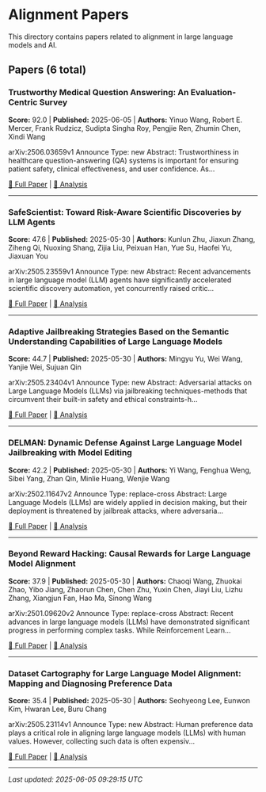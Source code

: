# Alignment Papers

This directory contains papers related to alignment in large language models and AI.

## Papers (6 total)

### Trustworthy Medical Question Answering: An Evaluation-Centric Survey

**Score:** 92.0 | **Published:** 2025-06-05 | **Authors:** Yinuo Wang, Robert E. Mercer, Frank Rudzicz, Sudipta Singha Roy, Pengjie Ren, Zhumin Chen, Xindi Wang

arXiv:2506.03659v1 Announce Type: new 
Abstract: Trustworthiness in healthcare question-answering (QA) systems is important for ensuring patient safety, clinical effectiveness, and user confidence. As...

[📄 Full Paper](https://arxiv.org/abs/2506.03659) | [📝 Analysis](8bd706e664e45da72b80233c9541dad8.md)

---

### SafeScientist: Toward Risk-Aware Scientific Discoveries by LLM Agents

**Score:** 47.6 | **Published:** 2025-05-30 | **Authors:** Kunlun Zhu, Jiaxun Zhang, Ziheng Qi, Nuoxing Shang, Zijia Liu, Peixuan Han, Yue Su, Haofei Yu, Jiaxuan You

arXiv:2505.23559v1 Announce Type: new 
Abstract: Recent advancements in large language model (LLM) agents have significantly accelerated scientific discovery automation, yet concurrently raised critic...

[📄 Full Paper](https://arxiv.org/abs/2505.23559) | [📝 Analysis](2e12e9f10c33e2a9dbcf638c4a54478f.md)

---

### Adaptive Jailbreaking Strategies Based on the Semantic Understanding Capabilities of Large Language Models

**Score:** 44.7 | **Published:** 2025-05-30 | **Authors:** Mingyu Yu, Wei Wang, Yanjie Wei, Sujuan Qin

arXiv:2505.23404v1 Announce Type: new 
Abstract: Adversarial attacks on Large Language Models (LLMs) via jailbreaking techniques-methods that circumvent their built-in safety and ethical constraints-h...

[📄 Full Paper](https://arxiv.org/abs/2505.23404) | [📝 Analysis](9eae0e3840c724306b1ddc667f7e7745.md)

---

### DELMAN: Dynamic Defense Against Large Language Model Jailbreaking with Model Editing

**Score:** 42.2 | **Published:** 2025-05-30 | **Authors:** Yi Wang, Fenghua Weng, Sibei Yang, Zhan Qin, Minlie Huang, Wenjie Wang

arXiv:2502.11647v2 Announce Type: replace-cross 
Abstract: Large Language Models (LLMs) are widely applied in decision making, but their deployment is threatened by jailbreak attacks, where adversaria...

[📄 Full Paper](https://arxiv.org/abs/2502.11647) | [📝 Analysis](af885fd893f2d38a2a90b5039080b1d9.md)

---

### Beyond Reward Hacking: Causal Rewards for Large Language Model Alignment

**Score:** 37.9 | **Published:** 2025-05-30 | **Authors:** Chaoqi Wang, Zhuokai Zhao, Yibo Jiang, Zhaorun Chen, Chen Zhu, Yuxin Chen, Jiayi Liu, Lizhu Zhang, Xiangjun Fan, Hao Ma, Sinong Wang

arXiv:2501.09620v2 Announce Type: replace-cross 
Abstract: Recent advances in large language models (LLMs) have demonstrated significant progress in performing complex tasks. While Reinforcement Learn...

[📄 Full Paper](https://arxiv.org/abs/2501.09620) | [📝 Analysis](68da58ccb4c0dd5177e46296777c2f85.md)

---

### Dataset Cartography for Large Language Model Alignment: Mapping and Diagnosing Preference Data

**Score:** 35.4 | **Published:** 2025-05-30 | **Authors:** Seohyeong Lee, Eunwon Kim, Hwaran Lee, Buru Chang

arXiv:2505.23114v1 Announce Type: new 
Abstract: Human preference data plays a critical role in aligning large language models (LLMs) with human values. However, collecting such data is often expensiv...

[📄 Full Paper](https://arxiv.org/abs/2505.23114) | [📝 Analysis](27dad59e7ac7e53184138273941c05bf.md)

---


*Last updated: 2025-06-05 09:29:15 UTC*

